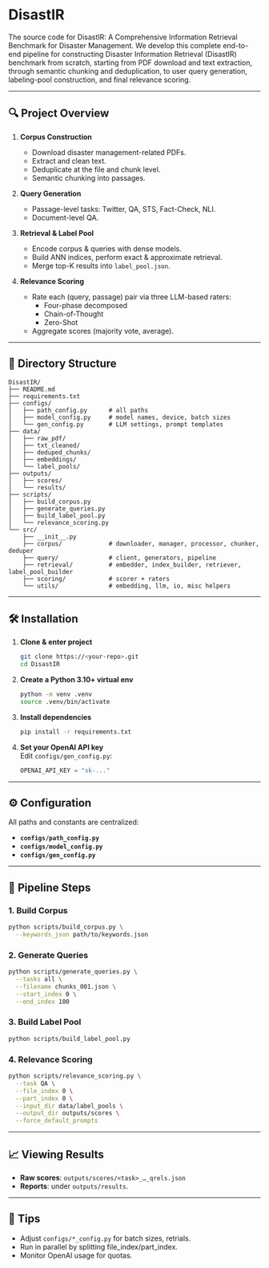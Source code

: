 # DisastIR
The source code for DisastIR: A Comprehensive Information Retrieval Benchmark for Disaster Management.
We develop this complete end-to-end pipeline for constructing Disaster Information Retrieval (DisastIR) benchmark from scratch, starting from PDF download and text extraction, through semantic chunking and deduplication, to user query generation, labeling-pool construction, and final relevance scoring.

---

## 🔍 Project Overview

1. **Corpus Construction**  
   - Download disaster management-related PDFs.  
   - Extract and clean text.  
   - Deduplicate at the file and chunk level.  
   - Semantic chunking into passages.

2. **Query Generation**  
   - Passage-level tasks: Twitter, QA, STS, Fact-Check, NLI.  
   - Document-level QA.

3. **Retrieval & Label Pool**  
   - Encode corpus & queries with dense models.  
   - Build ANN indices, perform exact & approximate retrieval.  
   - Merge top-K results into `label_pool.json`.

4. **Relevance Scoring**  
   - Rate each (query, passage) pair via three LLM-based raters:  
     - Four-phase decomposed  
     - Chain-of-Thought  
     - Zero-Shot  
   - Aggregate scores (majority vote, average).

---

## 📂 Directory Structure

```
DisastIR/
├── README.md
├── requirements.txt
├── configs/
│   ├── path_config.py      # all paths
│   ├── model_config.py     # model names, device, batch sizes
│   └── gen_config.py       # LLM settings, prompt templates
├── data/
│   ├── raw_pdf/
│   ├── txt_cleaned/
│   ├── deduped_chunks/
│   ├── embeddings/
│   └── label_pools/
├── outputs/
│   ├── scores/
│   └── results/
├── scripts/
│   ├── build_corpus.py
│   ├── generate_queries.py
│   ├── build_label_pool.py
│   └── relevance_scoring.py
└── src/
    ├── __init__.py
    ├── corpus/             # downloader, manager, processor, chunker, deduper
    ├── query/              # client, generators, pipeline
    ├── retrieval/          # embedder, index_builder, retriever, label_pool_builder
    ├── scoring/            # scorer + raters
    └── utils/              # embedding, llm, io, misc helpers
```

---

## 🛠️ Installation

1. **Clone & enter project**  
   ```bash
   git clone https://<your-repo>.git
   cd DisastIR
   ```

2. **Create a Python 3.10+ virtual env**  
   ```bash
   python -m venv .venv
   source .venv/bin/activate
   ```

3. **Install dependencies**  
   ```bash
   pip install -r requirements.txt
   ```

4. **Set your OpenAI API key**  
   Edit `configs/gen_config.py`:
   ```python
   OPENAI_API_KEY = "sk-..."
   ```

---

## ⚙️ Configuration

All paths and constants are centralized:

- **`configs/path_config.py`**  
- **`configs/model_config.py`**  
- **`configs/gen_config.py`**

---

## 🚀 Pipeline Steps

### 1. Build Corpus

```bash
python scripts/build_corpus.py \
  --keywords_json path/to/keywords.json
```

### 2. Generate Queries

```bash
python scripts/generate_queries.py \
  --tasks all \
  --filename chunks_001.json \
  --start_index 0 \
  --end_index 100
```

### 3. Build Label Pool

```bash
python scripts/build_label_pool.py
```

### 4. Relevance Scoring

```bash
python scripts/relevance_scoring.py \
  --task QA \
  --file_index 0 \
  --part_index 0 \
  --input_dir data/label_pools \
  --output_dir outputs/scores \
  --force_default_prompts
```

---

## 📈 Viewing Results

- **Raw scores**: `outputs/scores/<task>_…_qrels.json`  
- **Reports**: under `outputs/results`.

---

## 📝 Tips

- Adjust `configs/*_config.py` for batch sizes, retrials.  
- Run in parallel by splitting file_index/part_index.  
- Monitor OpenAI usage for quotas.
